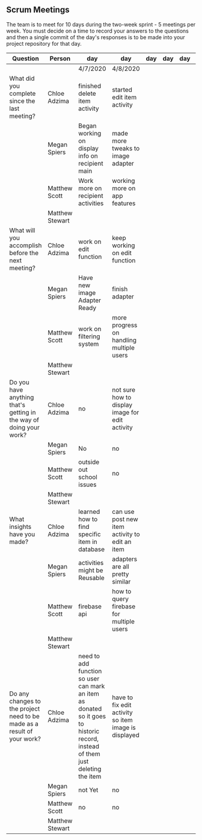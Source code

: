 ## Scrum Meetings
The team is to meet for 10 days during the two-week sprint - 5 meetings per week. You must decide on a time to record your answers to the questions and then a single commit of the day's responses is to be made into your project repository for that day.

Question    |          Person                                             | day | day | day | day | day | day | day |day | day | day |
------------|---------------------------------------------------------------------|-----|-----|-----|-----|-----|-----|-----|----|-----|-----| 
| | | 4/7/2020 | 4/8/2020
| What did you complete since the last meeting? | Chloe Adzima | finished delete item activity | started edit item activity
|            | Megan Spiers | Began working on display info on recipient main | made more tweaks to image adapter
|            | Matthew Scott |   Work more on recipient activities | working more on app features
|            | Matthew Stewart |
| What will you accomplish before the next meeting? | Chloe Adzima | work on edit function | keep working on edit function
|            | Megan Spiers | Have new image Adapter Ready | finish adapter
|            | Matthew Scott |   work on filtering system | more progress on handling multiple users
|            | Matthew Stewart |
| Do you have anything that's getting in the way of doing your work? | Chloe Adzima | no | not sure how to display image for edit activity
|            | Megan Spiers | No | no
|            | Matthew Scott |   outside out school issues | no
|            | Matthew Stewart |
| What insights have you made? |Chloe Adzima | learned how to find specific item in database | can use post new item activity to edit an item
|            | Megan Spiers | activities might be Reusable | adapters are all pretty similar 
|            | Matthew Scott |   firebase api | how to query firebase for multiple users
|            | Matthew Stewart |
| Do any changes to the project need to be made as a result of your work? | Chloe Adzima | need to add function so user can mark an item as donated so it goes to historic record, instead of them just deleting the item | have to fix edit activity so item image is displayed
|            | Megan Spiers | not Yet | no
|            | Matthew Scott |   no | no
|            | Matthew Stewart |
